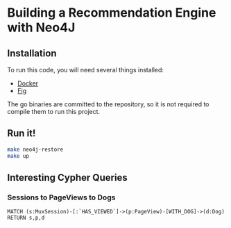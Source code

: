 Building a Recommendation Engine with Neo4J
===========================================

## Installation
To run this code, you will need several things installed:
- [Docker](https://www.docker.com/)
- [Fig](http://www.fig.sh/)

The go binaries are committed to the repository, so it is not required to compile them to run this project.

## Run it!
```bash
make neo4j-restore
make up
```


## Interesting Cypher Queries

### Sessions to PageViews to Dogs

```cypher
MATCH (s:MuxSession)-[:`HAS_VIEWED`]->(p:PageView)-[WITH_DOG]->(d:Dog) RETURN s,p,d
```